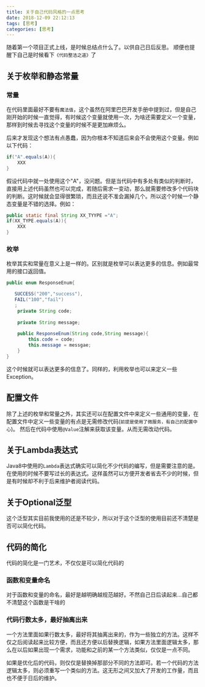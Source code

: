 ```yaml
---
title: 关于自己代码风格的一点思考
date: 2018-12-09 22:12:13
tags: [思考]
categories: [思考]
---
```


随着第一个项目正式上线，是时候总结点什么了。以供自己日后反思。
顺便也提醒下自己是时候看下`《代码整洁之道》`了
## 关于枚举和静态常量


### 常量
在代码里面最好不要有`魔法值`，这个虽然在阿里巴巴开发手册中提到过，但是自己刚开始的时候一直觉得，有时候这个变量就使用一次，为啥还需要定义一个变量，那样到时候去寻找这个变量的时候不是更加麻烦么。

后来才发现这个想法有点愚蠢，因为你根本不知道后来会不会使用这个变量。例如以下代码：
```java
if("A".equals(A)){
    XXX
}
```
假设代码中就一处使用这个"A"，没问题。但是当代码中有多处有类似的判断时，直接用上述代码虽然也可以完成，若随后需求一变动，那么就需要修改多个代码块的判断。这时候就会显得很繁琐，而且还说不准会漏掉几个。所以这个时候一个静态变量是不错的选择。例如：
```java
public static final String XX_TYYPE ="A";
if(XX_TYPE.equals(A)){
    XXX
}
```

### 枚举

枚举其实和常量在意义上是一样的。区别就是枚举可以表达更多的信息。例如最常用的接口返回值。
```java
public enum ResponseEnum{

   SUCCESS("200","success"),
   FAIL("100","fail")
   ;
    private String code;
    
    private String message;
    
    public ResponseEnum(String code,String message){
        this.code = code;
        this.message = messgae;
    }
}
```

这个时候就可以表达更多的信息了。同样的，利用枚举也可以来定义一些Exception。

## 配置文件
除了上述的枚举和常量之外，其实还可以在配置文件中来定义一些通用的变量，在配置文件中定义一些变量的有点是无需修改代码(`前提是使用了微服务，有自己的配置中心`)。
然后在代码中使用`@Value`注解来获取该变量。从而无需改动代码。


## 关于Lambda表达式
Java8中使用的`Lambda`表达式确实可以简化不少代码的编写，但是需要注意的是。在使用的时候不要写过长的表达式。这样虽然可以方便开发者省去不少的时候，但是有时候却不利于后来维护者阅读代码。

## 关于Optional泛型
这个泛型其实目前我使用的还是不较少，所以对于这个泛型的使用目前还不清楚是否可以简化代码。

## 代码的简化
代码的简化是一门艺术，不仅仅是可以简化代码的
### 函数和变量命名
对于函数和变量的命名，最好是越明确越规范越好。不然自己日后读起来...自己都不清楚这个函数是干啥的


### 代码行数太多，最好抽离出来
一个方法里面如果行数太多，最好将其抽离出来的，作为一些独立的方法。这样不仅之后阅读起来比较方便，而且还方便以后替换逻辑，如果方法里面逻辑太多，那么在以后如果出现一个需求，功能和之前的某一个方法类似，仅仅是一点不同。


如果是优化后的代码，则仅仅是替换掉那部分不同的方法即可。若一个代码的方法逻辑太多，则必须重写一个类似的方法。这无形之间又加大了开发的工作量，而且也不便于日后的维护。